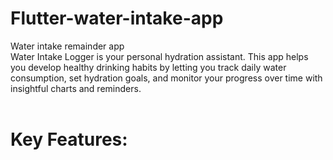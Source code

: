 # Flutter-water-intake-app
Water intake remainder app<br> Water Intake Logger is your personal hydration assistant. This app helps you develop healthy drinking habits by letting you track daily water consumption, set hydration goals, and monitor your progress over time with insightful charts and reminders.<br>
<br>
# Key Features:


